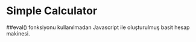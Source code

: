 # Simple Calculator
##eval() fonksiyonu kullanılmadan Javascript ile oluşturulmuş basit hesap makinesi.
